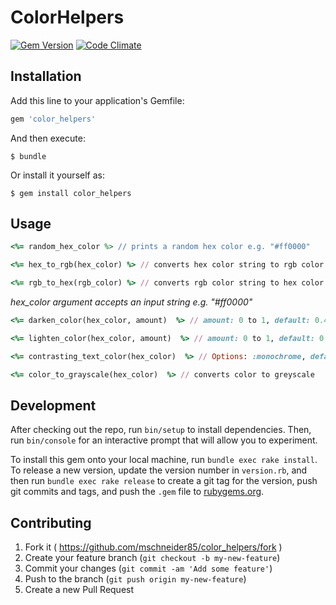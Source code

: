 # ColorHelpers
[![Gem Version](https://badge.fury.io/rb/color_helpers.svg)](https://badge.fury.io/rb/color_helpers) [![Code Climate](https://codeclimate.com/github/mschneider85/color_helpers/badges/gpa.svg)](https://codeclimate.com/github/mschneider85/color_helpers)

## Installation

Add this line to your application's Gemfile:

```ruby
gem 'color_helpers'
```

And then execute:

    $ bundle

Or install it yourself as:

    $ gem install color_helpers

## Usage

```ruby
<%= random_hex_color %> // prints a random hex color e.g. "#ff0000"
```
```ruby
<%= hex_to_rgb(hex_color) %> // converts hex color string to rgb color string
```
```ruby
<%= rgb_to_hex(rgb_color) %> // converts rgb color string to hex color string
```
_hex_color argument accepts an input string e.g. "#ff0000"_
```ruby
<%= darken_color(hex_color, amount)  %> // amount: 0 to 1, default: 0.4
```
```ruby
<%= lighten_color(hex_color, amount)  %> // amount: 0 to 1, default: 0.6
```
```ruby
<%= contrasting_text_color(hex_color)  %> // Options: :monochrome, default: false
```
```ruby
<%= color_to_grayscale(hex_color)  %> // converts color to greyscale
```

## Development

After checking out the repo, run `bin/setup` to install dependencies. Then, run `bin/console` for an interactive prompt that will allow you to experiment.

To install this gem onto your local machine, run `bundle exec rake install`. To release a new version, update the version number in `version.rb`, and then run `bundle exec rake release` to create a git tag for the version, push git commits and tags, and push the `.gem` file to [rubygems.org](https://rubygems.org).

## Contributing

1. Fork it ( https://github.com/mschneider85/color_helpers/fork )
2. Create your feature branch (`git checkout -b my-new-feature`)
3. Commit your changes (`git commit -am 'Add some feature'`)
4. Push to the branch (`git push origin my-new-feature`)
5. Create a new Pull Request
